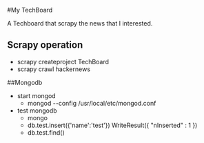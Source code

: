 #My TechBoard

A Techboard that scrapy the news that I interested.

## Scrapy operation

* scrapy createproject TechBoard
* scrapy crawl hackernews

##Mongodb

* start mongod
    * mongod --config /usr/local/etc/mongod.conf
* test mongodb
    * mongo
    * db.test.insert({'name':'test'}) WriteResult({ "nInserted" : 1 })
    * db.test.find()